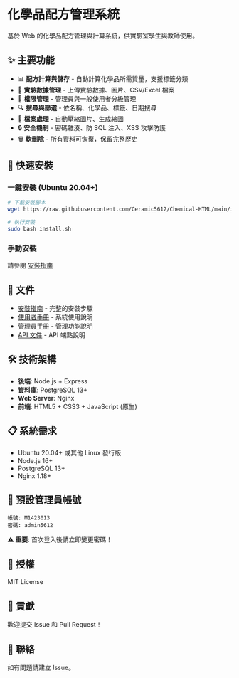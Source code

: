 # 化學品配方管理系統

基於 Web 的化學品配方管理與計算系統，供實驗室學生與教師使用。

## ✨ 主要功能

- 📊 **配方計算與儲存** - 自動計算化學品所需質量，支援標籤分類
- 🧪 **實驗數據管理** - 上傳實驗數據、圖片、CSV/Excel 檔案
- 👥 **權限管理** - 管理員與一般使用者分級管理
- 🔍 **搜尋與篩選** - 依名稱、化學品、標籤、日期搜尋
- 📁 **檔案處理** - 自動壓縮圖片、生成縮圖
- 🔒 **安全機制** - 密碼雜湊、防 SQL 注入、XSS 攻擊防護
- 🗑️ **軟刪除** - 所有資料可恢復，保留完整歷史

## 🚀 快速安裝

### 一鍵安裝 (Ubuntu 20.04+)

```bash
# 下載安裝腳本
wget https://raw.githubusercontent.com/Ceramic5612/Chemical-HTML/main/install.sh

# 執行安裝
sudo bash install.sh
```

### 手動安裝

請參閱 [安裝指南](docs/INSTALLATION.md)

## 📖 文件

- [安裝指南](docs/INSTALLATION.md) - 完整的安裝步驟
- [使用者手冊](docs/USER_MANUAL.md) - 系統使用說明
- [管理員手冊](docs/ADMIN_MANUAL.md) - 管理功能說明
- [API 文件](docs/API.md) - API 端點說明

## 🛠️ 技術架構

- **後端**: Node.js + Express
- **資料庫**: PostgreSQL 13+
- **Web Server**: Nginx
- **前端**: HTML5 + CSS3 + JavaScript (原生)

## 📋 系統需求

- Ubuntu 20.04+ 或其他 Linux 發行版
- Node.js 16+
- PostgreSQL 13+
- Nginx 1.18+

## 🔐 預設管理員帳號

```
帳號: M1423013
密碼: admin5612
```

**⚠️ 重要**: 首次登入後請立即變更密碼！

## 📝 授權

MIT License

## 👥 貢獻

歡迎提交 Issue 和 Pull Request！

## 📧 聯絡

如有問題請建立 Issue。
